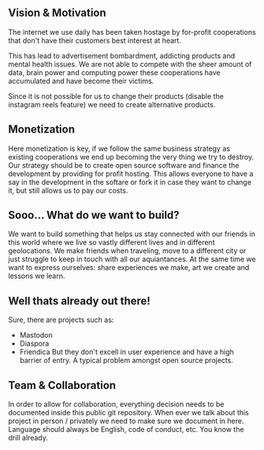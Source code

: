 ## Vision & Motivation
The internet we use daily has been taken hostage by for-profit cooperations that don't have their customers best interest at heart.

This has lead to advertisement bombardment, addicting products and mental health issues.
We are not able to compete with the sheer amount of data, brain power and computing power these cooperations have accumulated and have become their victims.

Since it is not possible for us to change their products (disable the instagram reels feature) we need to create alternative products.

## Monetization
Here monetization is key, if we follow the same business strategy as existing cooperations we end up becoming the very thing we try to destroy.
Our strategy should be to create open source software and finance the development by providing for profit hosting.
This allows everyone to have a say in the development in the softare or fork it in case they want to change it, but still allows us to pay our costs.

## Sooo... What do we want to build?
We want to build something that helps us stay connected with our friends in this world where we live so vastly different lives and in different geolocations.
We make friends when traveling, move to a different city or just struggle to keep in touch with all our aquiantances. 
At the same time we want to express ourselves: share experiences we make, art we create and lessons we learn.

## Well thats already out there!
Sure, there are projects such as:
- Mastodon
- Diaspora
- Friendica
But they don't excell in user experience and have a high barrier of entry.
A typical problem amongst open source projects.

## Team & Collaboration
In order to allow for collaboration, everything decision needs to be documented inside this public git repository.
When ever we talk about this project in person / privately we need to make sure we document in here.
Language should always be English, code of conduct, etc. You know the drill already.
